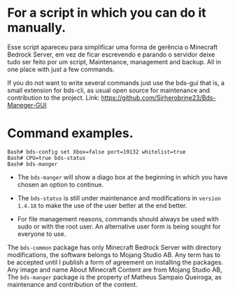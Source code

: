# For a script in which you can do it manually.

Esse script apareceu para simplificar uma forma de gerência o Minecraft Bedrock Server, em vez de ficar escrevendo e parando o servidor deixe tudo ser feito por um script, Maintenance, management and backup. All in one place with just a few commands.

If you do not want to write several commands just use the bds-gui that is, a small extension for bds-cli, as usual open source for maintenance and contribution to the project. Link: https://github.com/Sirherobrine23/Bds-Maneger-GUI

# Command examples.

```
Bash# bds-config set Xbox=false port=19132 whitelist=true
Bash# CPU=true bds-status
Bash# bds-manger
```

* The `bds-manger` will show a diago box at the beginning in which you have chosen an option to continue.

* The `bds-status` is still under maintenance and modifications in `version 1.4.18` to make the use of the user better at the end better.

* For file management reasons, commands should always be used with sudo or with the root user. An alternative user form is being sought for everyone to use.

The `bds-common` package has only Minecraft Bedrock Server with directory modifications, the software belongs to Mojang Studio AB. Any term has to be accepted until I publish a form of agreement on installing the packages. Any image and name About Minecraft Content are from Mojang Studio AB, The `bds-manger` package is the property of Matheus Sampaio Queiroga, as maintenance and contribution of the content.
